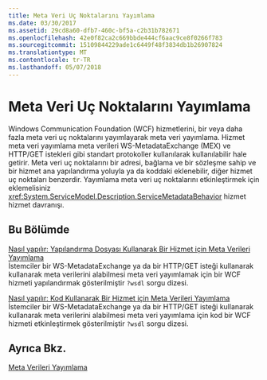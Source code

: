 ```yaml
---
title: Meta Veri Uç Noktalarını Yayımlama
ms.date: 03/30/2017
ms.assetid: 29cd8a60-dfb7-460c-bf5a-c2b31b782671
ms.openlocfilehash: 42e0f82ca2c669bbde444cf6aac9ce8f0266f783
ms.sourcegitcommit: 15109844229ade1c6449f48f3834db1b26907824
ms.translationtype: MT
ms.contentlocale: tr-TR
ms.lasthandoff: 05/07/2018
---
```

# <a name="publishing-metadata-endpoints"></a>Meta Veri Uç Noktalarını Yayımlama
Windows Communication Foundation (WCF) hizmetlerini, bir veya daha fazla meta veri uç noktalarını yayımlayarak meta veri yayımlama. Hizmet meta veri yayımlama meta verileri WS-MetadataExchange (MEX) ve HTTP/GET istekleri gibi standart protokoller kullanılarak kullanılabilir hale getirir. Meta veri uç noktalarını bir adresi, bağlama ve bir sözleşme sahip ve bir hizmet ana yapılandırma yoluyla ya da koddaki eklenebilir, diğer hizmet uç noktaları benzerdir. Yayımlama meta veri uç noktalarını etkinleştirmek için eklemelisiniz <xref:System.ServiceModel.Description.ServiceMetadataBehavior> hizmet hizmet davranışı.  
  
## <a name="in-this-section"></a>Bu Bölümde  
 [Nasıl yapılır: Yapılandırma Dosyası Kullanarak Bir Hizmet için Meta Verileri Yayımlama](../../../docs/framework/wcf/feature-details/how-to-publish-metadata-for-a-service-using-a-configuration-file.md)  
 İstemciler bir WS-MetadataExchange ya da bir HTTP/GET isteği kullanarak kullanarak meta verilerini alabilmesi meta veri yayımlamak için bir WCF hizmeti yapılandırmak gösterilmiştir `?wsdl` sorgu dizesi.  
  
 [Nasıl yapılır: Kod Kullanarak Bir Hizmet için Meta Verileri Yayımlama](../../../docs/framework/wcf/feature-details/how-to-publish-metadata-for-a-service-using-code.md)  
 İstemciler bir WS-MetadataExchange ya da bir HTTP/GET isteği kullanarak kullanarak meta verilerini alabilmesi meta veri yayımlama için kod bir WCF hizmeti etkinleştirmek gösterilmiştir `?wsdl` sorgu dizesi.  
  
## <a name="see-also"></a>Ayrıca Bkz.  
 [Meta Verileri Yayımlama](../../../docs/framework/wcf/feature-details/publishing-metadata.md)

